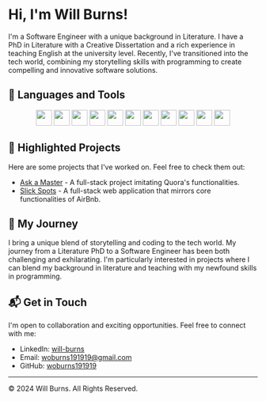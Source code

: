 # Hi, I'm Will Burns!

I'm a Software Engineer with a unique background in Literature. I have a PhD in Literature with a Creative Dissertation and a rich experience in teaching English at the university level. Recently, I've transitioned into the tech world, combining my storytelling skills with programming to create compelling and innovative software solutions.

## 🚀 Languages and Tools

<p align="center">
  <img src="https://cdn.jsdelivr.net/gh/devicons/devicon/icons/javascript/javascript-original.svg" height="32" width="32"/>
  <img src="https://cdn.jsdelivr.net/gh/devicons/devicon/icons/react/react-original.svg" height="32" width="32"/>
  <img src="https://cdn.jsdelivr.net/gh/devicons/devicon/icons/python/python-original.svg" height="32" width="32"/>
  <img src="https://cdn.jsdelivr.net/gh/devicons/devicon/icons/redux/redux-original.svg" height="32" width="32"/>
  <img src="https://cdn.jsdelivr.net/gh/devicons/devicon/icons/sqlalchemy/sqlalchemy-original.svg" height="32" width="32"/>
  <img src="https://cdn.jsdelivr.net/gh/devicons/devicon/icons/sequelize/sequelize-original-wordmark.svg" height="32" width="32"/>
  <img src="https://cdn.jsdelivr.net/gh/devicons/devicon/icons/express/express-original-wordmark.svg" height="32" width="32"/>
  <img src="https://cdn.jsdelivr.net/gh/devicons/devicon/icons/git/git-original-wordmark.svg" height="32" width="32"/>
  <img src="https://cdn.jsdelivr.net/gh/devicons/devicon/icons/github/github-original-wordmark.svg" height="32" width="32"/>
  <img src="https://cdn.jsdelivr.net/gh/devicons/devicon/icons/postgresql/postgresql-original-wordmark.svg" height="32" width="32"/>
  <img src="https://cdn.jsdelivr.net/gh/devicons/devicon/icons/docker/docker-original-wordmark.svg" height="32" width="32"/>
</p>






## 📌 Highlighted Projects
Here are some projects that I've worked on. Feel free to check them out:

- [Ask a Master](https://ask-a-master.onrender.com/login) - A full-stack project imitating Quora's functionalities. 
- [Slick Spots](https://slick-spots.onrender.com) - A full-stack web application that mirrors core functionalities of AirBnb.

## 📖 My Journey
I bring a unique blend of storytelling and coding to the tech world. My journey from a Literature PhD to a Software Engineer has been both challenging and exhilarating. I'm particularly interested in projects where I can blend my background in literature and teaching with my newfound skills in programming.

## 📬 Get in Touch
I'm open to collaboration and exciting opportunities. Feel free to connect with me:

- LinkedIn: [will-burns](https://www.linkedin.com/in/will-burns-905a222a5/)
- Email: [woburns191919@gmail.com](mailto:woburns191919@gmail.com)
- GitHub: [woburns191919](https://github.com/woburns191919)

---

© 2024 Will Burns. All Rights Reserved.
